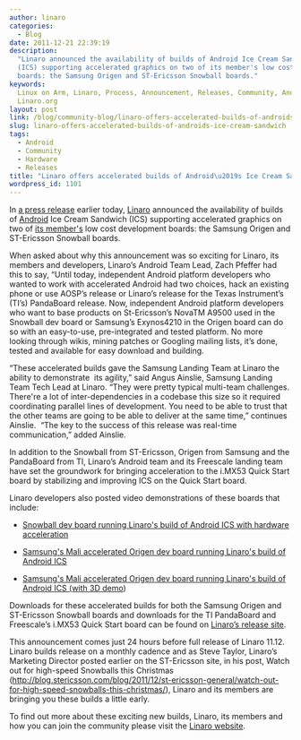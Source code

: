 ```yaml
---
author: linaro
categories:
  - Blog
date: 2011-12-21 22:39:19
description:
  "Linaro announced the availability of builds of Android Ice Cream Sandwich
  (ICS) supporting accelerated graphics on two of its member's low cost development
  boards: the Samsung Origen and ST-Ericsson Snowball boards."
keywords:
  Linux on Arm, Linaro, Process, Announcement, Releases, Community, Android,
  Linaro.org
layout: post
link: /blog/community-blog/linaro-offers-accelerated-builds-of-androids-ice-cream-sandwich/
slug: linaro-offers-accelerated-builds-of-androids-ice-cream-sandwich
tags:
  - Android
  - Community
  - Hardware
  - Releases
title: "Linaro offers accelerated builds of Android\u2019s Ice Cream Sandwich"
wordpress_id: 1101
---
```


In [a press release](/news/accelerated-builds-android-ice-cream-sandwich-now-available-linaro-member-boards/) earlier today, [Linaro](/) announced the availability of builds of [Android](http://www.android.com/) Ice Cream Sandwich (ICS) supporting accelerated graphics on two of [its member's](/membership/) low cost development boards: the Samsung Origen and ST-Ericsson Snowball boards.

When asked about why this announcement was so exciting for Linaro, its members and developers, Linaro’s Android Team Lead, Zach Pfeffer had this to say, “Until today, independent Android platform developers who wanted to work with accelerated Android had two choices, hack an existing phone or use AOSP’s release or Linaro’s release for the Texas Instrument’s (TI’s) PandaBoard release. Now, independent Android platform developers who want to base products on St-Ericsson’s NovaTM A9500 used in the Snowball dev board or Samsung’s Exynos4210 in the Origen board can do so with an easy-to-use, pre-integrated and tested platform. No more looking through wikis, mining patches or Googling mailing lists, it’s done, tested and available for easy download and building.

“These accelerated builds gave the Samsung Landing Team at Linaro the ability to demonstrate  its agility,” said Angus Ainslie, Samsung Landing Team Tech Lead at Linaro. “They were pretty typical multi-team challenges. There're a lot of inter-dependencies in a codebase this size so it required coordinating parallel lines of development. You need to be able to trust that the other teams are going to be able to deliver at the same time,” continues Ainslie.  “The key to the success of this release was real-time communication,” added Ainslie.

In addition to the Snowball from ST-Ericsson, Origen from Samsung and the PandaBoard from TI, Linaro’s Android team and its Freescale landing team have set the groundwork for bringing acceleration to the i.MX53 Quick Start board by stabilizing and improving ICS on the Quick Start board.

Linaro developers also posted video demonstrations of these boards that include:

- [Snowball dev board running Linaro's build of Android ICS with hardware acceleration](http://youtu.be/XPFy2MFbUys)

* [Samsung's Mali accelerated Origen dev board running Linaro's build of Android ICS](http://youtu.be/whpaltVa3pQ)

- [Samsung's Mali accelerated Origen dev board running Linaro's build of Android ICS (with 3D demo](http://youtu.be/7_MCLKmXDFA))

Downloads for these accelerated builds for both the Samsung Origen and ST-Ericsson Snowball boards and downloads for the TI PandaBoard and Freescale’s i.MX53 Quick Start board can be found on [Linaro’s release site](http://releases.linaro.org/).

This announcement comes just 24 hours before full release of Linaro 11.12. Linaro builds release on a monthly cadence and as Steve Taylor, Linaro’s Marketing Director posted earlier on the ST-Ericsson site, in his post, Watch out for high-speed Snowballs this Christmas (http://blog.stericsson.com/blog/2011/12/st-ericsson-general/watch-out-for-high-speed-snowballs-this-christmas/), Linaro and its members are bringing you these builds a little early.

To find out more about these exciting new builds, Linaro, its members and how you can join the community please visit the [Linaro website](/).
